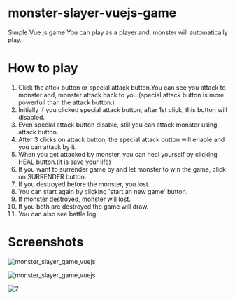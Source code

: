 # monster-slayer-vuejs-game
Simple Vue js game
You can play as a player and, monster will automatically play.

# How to play

1. Click the attck button or special attack button.You can see you attack to monster and, monster attack back to you.(special attack button is more powerfull than the attack button.)
2. Initially if you clicked special attack button, after 1st click, this button will disabled.
3. Even special attack button disable, still you can attack monster using attack button.
4. After 3 clicks on attack button, the special attack button will enable and you can attack by it.
5. When you get attacked by monster, you can heal yourself by clicking HEAL button.(it is save your life)
6. If you want to surrender game by and let monster to win the game, click on SURRENDER button.
7. If you destroyed before the monster, you lost.
9. You can start again by clicking 'start an new game' button.
8. If monster destroyed, monster will lost.
9. If you both are destroyed the game will draw.
10. You can also see battle log.

# Screenshots
![monster_slayer_game_vuejs](https://user-images.githubusercontent.com/59603716/224015389-67bbad8c-9fc2-4c60-a8cb-4c6665824542.png)

![monster_slayer_game_vuejs](https://user-images.githubusercontent.com/59603716/224015409-3aa2b2e5-7a21-404a-9e65-9741cde22e6a.png)

![2](https://user-images.githubusercontent.com/59603716/224015420-c473c228-d743-40be-b3fb-2f45fe5109cb.PNG)


